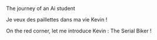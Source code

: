 The journey of an Ai student

Je veux des paillettes dans ma vie Kevin !

On the red corner, let me introduce Kevin : The Serial Biker !